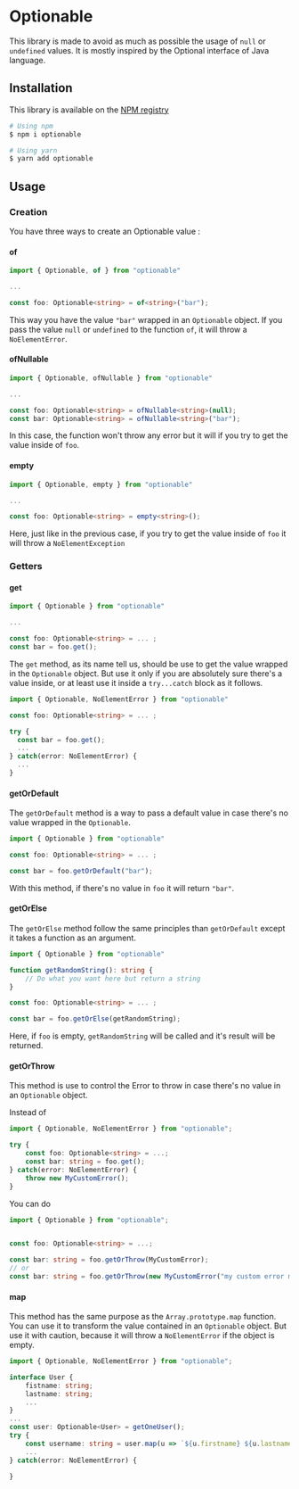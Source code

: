 # Optionable
This library is made to avoid as much as possible the usage of `null` or `undefined` values. It is mostly inspired by the Optional interface of Java language.

## Installation
This library is available on the [NPM registry](https://www.npmjs.com/package/optionable)
```bash
# Using npm
$ npm i optionable

# Using yarn
$ yarn add optionable
```
## Usage
### Creation
You have three ways to create an Optionable value :

#### of

```typescript
import { Optionable, of } from "optionable"

...

const foo: Optionable<string> = of<string>("bar");
```
This way you have the value `"bar"` wrapped in an `Optionable` object. If you pass the value `null` or `undefined` to the function `of`, it will throw a `NoElementError`.

#### ofNullable

```typescript
import { Optionable, ofNullable } from "optionable"

...

const foo: Optionable<string> = ofNullable<string>(null);
const bar: Optionable<string> = ofNullable<string>("bar");
```
In this case, the function won't throw any error but it will if you try to get the value inside of `foo`.

#### empty
```typescript
import { Optionable, empty } from "optionable"

...

const foo: Optionable<string> = empty<string>();
```
Here, just like in the previous case, if you try to get the value inside of `foo` it will throw a `NoElementException`


### Getters
#### get
```typescript
import { Optionable } from "optionable"

...

const foo: Optionable<string> = ... ;
const bar = foo.get();
```
The `get` method, as its name tell us, should be use to get the value wrapped in the `Optionable` object. But use it only if you are absolutely sure there's a value inside, or at least use it inside a `try...catch` block as it follows.

```typescript
import { Optionable, NoElementError } from "optionable"

const foo: Optionable<string> = ... ;

try {
  const bar = foo.get();
  ...
} catch(error: NoElementError) {
  ...
}
```
#### getOrDefault
The `getOrDefault` method is a way to pass a default value in case there's no value wrapped in the `Optionable`.

```typescript
import { Optionable } from "optionable"

const foo: Optionable<string> = ... ;

const bar = foo.getOrDefault("bar");
```
With this method, if there's no value in `foo` it will return `"bar"`.

#### getOrElse
The `getOrElse` method follow the same principles than `getOrDefault` except it takes a function as an argument.

```typescript
import { Optionable } from "optionable"

function getRandomString(): string {
    // Do what you want here but return a string
}

const foo: Optionable<string> = ... ;

const bar = foo.getOrElse(getRandomString);
```
Here, if `foo` is empty, `getRandomString` will be called and it's result will be returned.

#### getOrThrow
This method is use to control the Error to throw in case there's no value in an `Optionable` object.

Instead of 
```typescript
import { Optionable, NoElementError } from "optionable";

try {
    const foo: Optionable<string> = ...;
    const bar: string = foo.get();
} catch(error: NoElementError) {
    throw new MyCustomError();
}
```
You can do 
```typescript
import { Optionable } from "optionable";


const foo: Optionable<string> = ...;

const bar: string = foo.getOrThrow(MyCustomError);
// or
const bar: string = foo.getOrThrow(new MyCustomError("my custom error message"));
```

#### map
This method has the same purpose as the `Array.prototype.map` function. You can use it to transform the value contained in an `Optionable` object.
But use it with caution, because it will throw a `NoElementError` if the object is empty.

```typescript
import { Optionable, NoElementError } from "optionable";

interface User {
    fistname: string;
    lastname: string;
    ...
}
...
const user: Optionable<User> = getOneUser();
try {
    const username: string = user.map(u => `${u.firstname} ${u.lastname.toUpperCase()}`);
    ...
} catch(error: NoElementError) {

}
```